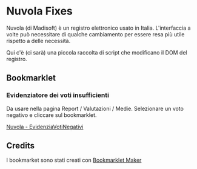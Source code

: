 # Nuvola Fixes

Nuvola (di Madisoft) è un registro elettronico usato in Italia.
L'interfaccia a volte può necessitare di qualche cambiamento per essere
resa più utile rispetto a delle necessità.

Qui c'è (ci sarà) una piccola raccolta di script che modificano il DOM
del registro.

## Bookmarklet

### Evidenziatore dei voti insufficienti

Da usare nella pagina Report / Valutazioni / Medie. Selezionare un voto
negativo e cliccare sul bookmarklet.

[Nuvola - EvidenziaVotiNegativi](javascript:(function()%7Bconst%20className%20%3D%20getSelection().getRangeAt(0).commonAncestorContainer.parentNode.classList%5B1%5D%3B%0A%20%0Adocument.querySelectorAll('.'%20%2B%20className).forEach(function(x)%7B%0A%20%20%20%20x.style.color%20%3D%20%22white%22%3B%0A%20%20%20%20x.style%5B'background-color'%5D%20%3D%20%22red%22%3B%0A%7D)%3B%7D)()%3B)


## Credits

I bookmarket sono stati creati con [Bookmarklet Maker](https://caiorss.github.io/bookmarklet-maker/)
